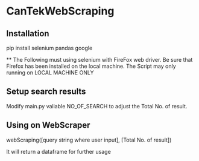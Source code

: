 # CanTekWebScraping

## Installation

pip install selenium pandas google


** The Following must using selenium with FireFox web driver.
Be sure that Firefox has been installed on the local machine. 
The Script may only running on LOCAL MACHINE ONLY 

## Setup search results

Modify main.py valiable NO_OF_SEARCH to adjust the Total No. of result.

## Using on WebScraper

webScraping([query string where user input], [Total No. of result])

It will return a dataframe for further usage

